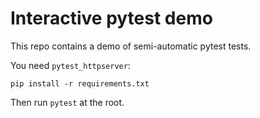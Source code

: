 # Interactive pytest demo

This repo contains a demo of semi-automatic pytest tests.

You need `pytest_httpserver`:

`pip install -r requirements.txt`

Then run `pytest` at the root.
